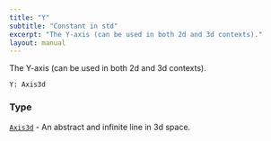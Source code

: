 ```yaml
---
title: "Y"
subtitle: "Constant in std"
excerpt: "The Y-axis (can be used in both 2d and 3d contexts)."
layout: manual
---
```


The Y-axis (can be used in both 2d and 3d contexts).

```kcl
Y: Axis3d
```



### Type

[`Axis3d`](/docs/kcl-std/types/std-types-Axis3d) - An abstract and infinite line in 3d space.


